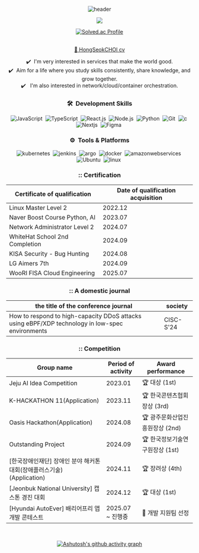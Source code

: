 
<div align="center">

  
![header](https://capsule-render.vercel.app/api?type=waving&color=gradient&height=200&section=header&text=ChatHongPT&fontSize=60&fontColor=ffffff&fontAlign=80)

<p align="center"><img src="https://github-profile-trophy.vercel.app/?username=ChatHongPT&row=1&column=6&margin-w=15)"/></p>

<div align="center">      
    <a href="https://solved.ac/suk9246">
        <img src="http://mazassumnida.wtf/api/generate_badge?boj=suk9246" alt="Solved.ac Profile"/>
    </a>
</div>
</br>

[💼 HongSeokCHOI cv](https://github.com/user-attachments/files/18388315/HongSeokCHOI.cv.pdf)

✔️ &nbsp;I'm very interested in services that make the world good.\
✔️ &nbsp;Aim for a life where you study skills consistently, share knowledge, and grow together.\
✔️ &nbsp; I'm also interested in network/cloud/container orchestration.

### 🛠 &nbsp;Development Skills
![JavaScript](https://img.shields.io/badge/-JavaScript-05122A?style=flat&logo=javascript)&nbsp;
![TypeScript](https://img.shields.io/badge/-TypeScript-05122A?style=flat&logo=typescript)&nbsp;
![React.js](https://img.shields.io/badge/-React-05122A?style=flat&logo=react)&nbsp;
![Node.js](https://img.shields.io/badge/-Node.js-05122A?style=flat&logo=node.js)&nbsp;
![Python](https://img.shields.io/badge/-Python-05122A?style=flat&logo=python)&nbsp;
![Git](https://img.shields.io/badge/-Git-05122A?style=flat&logo=git)&nbsp;
![c](https://img.shields.io/badge/-c-05122A?style=flat&logo=c)&nbsp;
![Nextjs](https://img.shields.io/badge/-NextJS-05122A?style=flat&logo=nextdotjs)&nbsp;
![Figma](https://img.shields.io/badge/-Figma-05122A?style=flat&logo=figma)&nbsp;
<br/>

### ⚙ &nbsp;Tools & Platforms
![kubernetes](https://img.shields.io/badge/-kubernetes-05122A?style=flat&logo=kubernetes)&nbsp;
![jenkins](https://img.shields.io/badge/-jenkins-05122A?style=flat&logo=jenkins)&nbsp;
![argo](https://img.shields.io/badge/-argo-05122A?style=flat&logo=argo)&nbsp;
![docker](https://img.shields.io/badge/-docker-05122A?style=flat&logo=docker)&nbsp;
![amazonwebservices](https://img.shields.io/badge/-AWS-05122A?style=flat&logo=amazonwebservices)&nbsp;
![Ubuntu](https://img.shields.io/badge/-ubuntu-05122A?style=flat&logo=ubuntu)&nbsp;
![linux](https://img.shields.io/badge/-linux-05122A?style=flat&logo=linux)&nbsp;


### **::** Certification
| Certificate of qualification | Date of qualification acquisition |
| --- | --- |
| Linux Master Level 2 | 2022.12 | 
| Naver Boost Course Python, AI | 2023.07 |
| Network Administrator Level 2 | 2024.07 | 
| WhiteHat School 2nd Completion | 2024.09 | 
| KISA Security - Bug Hunting | 2024.08 | 
| LG Aimers 7th | 2024.09 |
| WooRI FISA Cloud Engineering | 2025.07 |


### **::** A domestic journal

| the title of the conference journal | society |
| --- | --- |
| How to respond to high-capacity DDoS attacks using eBPF/XDP technology in low-spec environments | CISC-S'24 |


### **::** Competition

| Group name | Period of activity | Award performance | 
| --- | --- | --- |
| Jeju AI Idea Competition | 2023.01 | 🏆 대상 (1st) | 
| K-HACKATHON 11(Application) | 2023.11 | 🏆 한국콘텐츠협회장상 (3rd) |
| Oasis Hackathon(Application) | 2024.08 | 🏆 광주문화산업진흥원장상 (2nd) | 
| Outstanding Project | 2024.09 | 🏆 한국정보기술연구원장상 (1st) |
| [한국장애인재단] 장애인 분야 해커톤 대회(장애플러스기술) (Application) | 2024.11 | 🏆 장려상 (4th) | 
| [Jeonbuk National University] 캡스톤 경진 대회 | 2024.12 | 🏆 대상 (1st) | 
| [Hyundai AutoEver] 배리어프리 앱 개발 콘테스트 | 2025.07 ~ 진행중 | 🔁 개발 지원팀 선정 |



<br>

[![Ashutosh's github activity graph](https://github-readme-activity-graph.vercel.app/graph?username=ChatHongPT&theme=react&bg_color=ffffff&color=454343)](https://github.com/yyoungl/github-readme-activity-graph&theme=react)
